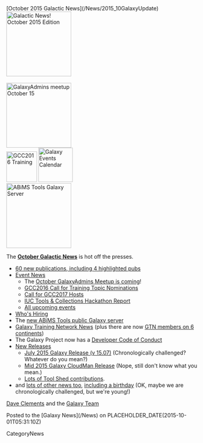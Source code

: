 <div class='newsItemHeader'>[October 2015 Galactic News](/News/2015_10GalaxyUpdate)</div>

<div class='right'>
<a href='/GalaxyUpdates/2015_10'><img src='/Images/GalaxyLogos/GalaxyNews.png' alt='Galactic News! October 2015 Edition' width=170 /></a><br /><br />
<a href='/GalaxyUpdates/2015_10#october-galaxyadmins-meetup'><img src='/Images/Logos/GalaxyAdmins.png' alt='GalaxyAdmins meetup October 15' width="170" /></a><br />
<a href='/GalaxyUpdates/2015_10#gcc2016-call-for-training-topic-nominations'><img src='/Events/GCC2016/GCC2016TrainingLogo400.png' alt='GCC2016 Training' width="80" /></a>
<a href='/GalaxyUpdates/2015_10#upcoming-events'><img src='/Images/Logos/GalxyEventsCalThumb.png' alt='Galaxy Events Calendar' width="90" /></a><br />
<a href='/GalaxyUpdates/2015_10#new-public-galaxy-servers'><img src='/PublicGalaxyServers/ABiMSToolsLogos.png' alt='ABiMS Tools Galaxy Server' width="170" /></a>
</div>

The **[October Galactic News](/GalaxyUpdates/2015_10)** is hot off the presses.
* [60 new publications, including 4 highlighted pubs](/GalaxyUpdates/2015_10#new-papers)
* [Event News](/GalaxyUpdates/2015_10#events)
  * The [October GalaxyAdmins Meetup is coming](/GalaxyUpdates/2015_10#october-galaxyadmins-meetup)!
  * [GCC2016 Call for Training Topic Nominations](/GalaxyUpdates/2015_10#gcc2016-call-for-training-topic-nominations)
  * [Call for GCC2017 Hosts](/GalaxyUpdates/2015_10#call-for-gcc2017-hosts)
  * [IUC Tools & Collections Hackathon Report](/GalaxyUpdates/2015_10#iuc-tools--collections-hackathon-report)
  * [All upcoming events](/GalaxyUpdates/2015_10#upcoming-events)
* [Who's Hiring](/GalaxyUpdates/2015_10#whos-hiring)
* The [new ABiMS Tools public Galaxy server](/GalaxyUpdates/2015_10#new-public-galaxy-servers)
* [Galaxy Training Network News](/GalaxyUpdates/2015_10#galaxy-training-network-news) (plus there are now [GTN members on 6 continents](/GalaxyUpdates/2015_10#galaxy-community-hubs))
* The Galaxy Project now has a [Developer Code of Conduct](/GalaxyUpdates/2015_10#galaxy-developer-code-of-conduct)
* [New Releases](/GalaxyUpdates/2015_10#releases)
  * [July 2015 Galaxy Release (v 15.07)](/GalaxyUpdates/2015_10#july-2015-galaxy-release-v-1507) (Chronologically challenged?  Whatever do you mean?)
  * [Mid 2015 Galaxy CloudMan Release](/GalaxyUpdates/2015_10#mid-2015-galaxy-cloudman-release) (Nope, still don't know what you mean.)
  * [Lots of Tool Shed contributions](/ToolShed/Contributions/2015_09).
* and [lots of other news too](/GalaxyUpdates/2015_10#other-news), [including a birthday](/GalaxyUpdates/2015_10#galaxy-turns-10) (OK, maybe we are chronologically challenged, but we're young!)

[Dave Clements](/DaveClements) and the [Galaxy Team](/GalaxyTeam)

<div class='newsItemFooter'>Posted to the [Galaxy News](/News) on PLACEHOLDER_DATE(2015-10-01T05:31:10Z) </div>

CategoryNews

